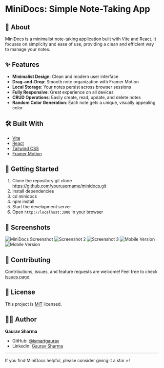 # MiniDocs: Simple Note-Taking App

## 📝 About

MiniDocs is a minimalist note-taking application built with Vite and React. It focuses on simplicity and ease of use, providing a clean and efficient way to manage your notes.

## ✨ Features

- **Minimalist Design**: Clean and modern user interface
- **Drag-and-Drop**: Smooth note organization with Framer Motion
- **Local Storage**: Your notes persist across browser sessions
- **Fully Responsive**: Great experience on all devices
- **CRUD Operations**: Easily create, read, update, and delete notes
- **Random Color Generation**: Each note gets a unique, visually appealing color

## 🛠️ Built With

- [Vite](https://vitejs.dev/)
- [React](https://reactjs.org/)
- [Tailwind CSS](https://tailwindcss.com/)
- [Framer Motion](https://www.framer.com/motion/)

## 🚀 Getting Started

1. Clone the repository
git clone https://github.com/yourusername/minidocs.git
2. Install dependencies
3. cd minidocs
4. npm install
5. Start the development server
6. Open `http://localhost:3000` in your browser

## 📸 Screenshots

![MiniDocs Screenshot](https://i.ibb.co/LzJ1Gdb/sc1.png)
![Screenshot 2](https://i.ibb.co/12txWFm/sc2.png)
![Screenshot 3](https://i.ibb.co/mBYGdHL/sc3.png)
![Mobile Version](https://i.ibb.co/Dfh1WtY/mobile.png)
![Mobile Version](https://i.ibb.co/M6r379n/mb.png)

## 🤝 Contributing

Contributions, issues, and feature requests are welcome! Feel free to check [issues page](link-to-issues-page).

## 📄 License

This project is [MIT](link-to-license-file) licensed.

## 👨‍💻 Author

**Gaurav Sharma**

- GitHub: [@ismartgaurav](https://github.com/ismartgaurav)
- LinkedIn: [Gaurav Sharma](https://www.linkedin.com/in/ismartgaurav/)

---

If you find MiniDocs helpful, please consider giving it a star ⭐️!
